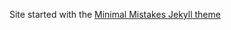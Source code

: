 Site started with the [Minimal Mistakes Jekyll theme](https://github.com/mmistakes/minimal-mistakes)




